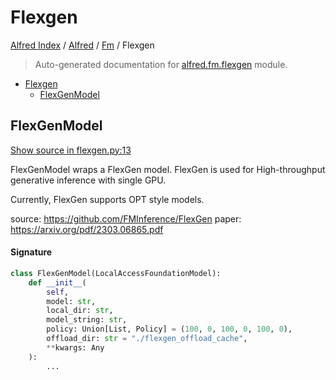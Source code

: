 # Flexgen

[Alfred Index](../../README.md#alfred-index) /
[Alfred](../index.md#alfred) /
[Fm](./index.md#fm) /
Flexgen

> Auto-generated documentation for [alfred.fm.flexgen](../../../alfred/fm/flexgen.py) module.

- [Flexgen](#flexgen)
  - [FlexGenModel](#flexgenmodel)

## FlexGenModel

[Show source in flexgen.py:13](../../../alfred/fm/flexgen.py#L13)

FlexGenModel wraps a FlexGen model. FlexGen is used for High-throughput generative inference with single GPU.

Currently, FlexGen supports OPT style models.

source: https://github.com/FMInference/FlexGen
paper: https://arxiv.org/pdf/2303.06865.pdf

#### Signature

```python
class FlexGenModel(LocalAccessFoundationModel):
    def __init__(
        self,
        model: str,
        local_dir: str,
        model_string: str,
        policy: Union[List, Policy] = (100, 0, 100, 0, 100, 0),
        offload_dir: str = "./flexgen_offload_cache",
        **kwargs: Any
    ):
        ...
```